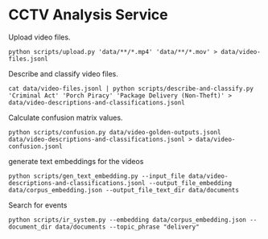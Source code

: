 # CCTV Analysis Service

Upload video files.

```console
python scripts/upload.py 'data/**/*.mp4' 'data/**/*.mov' > data/video-files.jsonl
```

Describe and classify video files.

```console
cat data/video-files.jsonl | python scripts/describe-and-classify.py 'Criminal Act' 'Porch Piracy' 'Package Delivery (Non-Theft)' > data/video-descriptions-and-classifications.jsonl
```

Calculate confusion matrix values.

```console
python scripts/confusion.py data/video-golden-outputs.jsonl data/video-descriptions-and-classifications.jsonl > data/video-confusion.jsonl
```

generate text embeddings for the videos
```console
python scripts/gen_text_embedding.py --input_file data/video-descriptions-and-classifications.jsonl --output_file_embedding data/corpus_embedding.json --output_file_text_dir data/documents
```

Search for events
```console
python scripts/ir_system.py --embedding data/corpus_embedding.json --document_dir data/documents --topic_phrase "delivery"
```